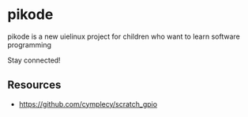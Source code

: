 pikode
======
pikode is a new uielinux project for children who want to learn software programming

Stay connected!


Resources
---
* https://github.com/cymplecy/scratch_gpio
